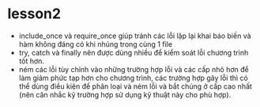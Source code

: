 # lesson2
- include_once và require_once giúp tránh các lỗi lặp lại khai báo biến và hàm không đáng có khi nhúng trong cùng 1 file
- try, catch và finally nên được dùng nhiều để kiểm soát lỗi chương trình tốt hơn.
- ném các lỗi tùy chỉnh vào những trường hợp lỗi và các cấp nhỏ hơn để làm giảm phức tạp hơn cho chương trình, các trường hợp gây lỗi thì có thể dùng điều kiện để phân loại và ném lỗi và bắt chúng ở cấp cao nhất (nên cân nhắc kỹ trường hợp sử dụng kỹ thuật này cho phù hợp).
